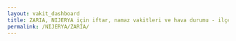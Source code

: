 ```yaml
---
layout: vakit_dashboard
title: ZARIA, NIJERYA için iftar, namaz vakitleri ve hava durumu - ilçe/eyalet seç
permalink: /NIJERYA/ZARIA/
---
```


<script type="text/javascript">
  var GLOBAL_COUNTRY = 'NIJERYA';
  var GLOBAL_CITY = 'ZARIA';
  var GLOBAL_STATE = '';
  var lat = 72;
  var lon = 21;
</script>
